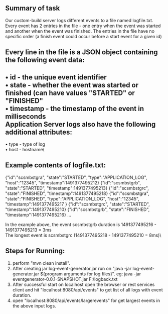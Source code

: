 Summary of task
----------------------------------------
Our custom-build server logs different events to a file named logfile.txt. Every event has 2 entries in the file - one
entry when the event was started and another when the event was finished. The entries in the file have no specific
order (a finish event could occur before a start event for a given id)

Every line in the file is a JSON object containing the following event data:
---------------------------------------------------------------------------------
• id - the unique event identifier\
• state - whether the event was started or finished (can have values "STARTED" or "FINISHED"\
• timestamp - the timestamp of the event in milliseconds\
Application Server logs also have the following additional attributes:
-------------------
• type - type of log\
• host - hostname\

Example contents of logfile.txt:
---------------------------
{"id":"scsmbstgra", "state":"STARTED", "type":"APPLICATION_LOG", "host":"12345", "timestamp":1491377495212}
{"id":"scsmbstgrb", "state":"STARTED", "timestamp":1491377495213}
{"id":"scsmbstgrc", "state":"FINISHED", "timestamp":1491377495218}
{"id":"scsmbstgra", "state":"FINISHED", "type":"APPLICATION_LOG", "host":"12345", "timestamp":1491377495217
}
{"id":"scsmbstgrc", "state":"STARTED", "timestamp":1491377495210}
{"id":"scsmbstgrb", "state":"FINISHED", "timestamp":1491377495216}
...

In the example above, the event scsmbstgrb duration is 1491377495216 - 1491377495213 = 3ms\
The longest event is scsmbstgrc (1491377495218 - 1491377495210 = 8ms)\

Steps for Running:
---------------
1. perform "mvn clean install".
2. After creating jar log-event-generator.jar run on "java -jar log-event-generator.jar ${program arguments for log files}".
             eg: java -jar eventgenerator-0.0.1-SNAPSHOT.jar F:\\logback.txt
3. After successful start on localhost open the browser or rest services client and hit "localhost:8080/api/events" to get list of all logs with event duration.
4. open "localhost:8080/api/events/largerevents" for get largest events in the above input logs.



